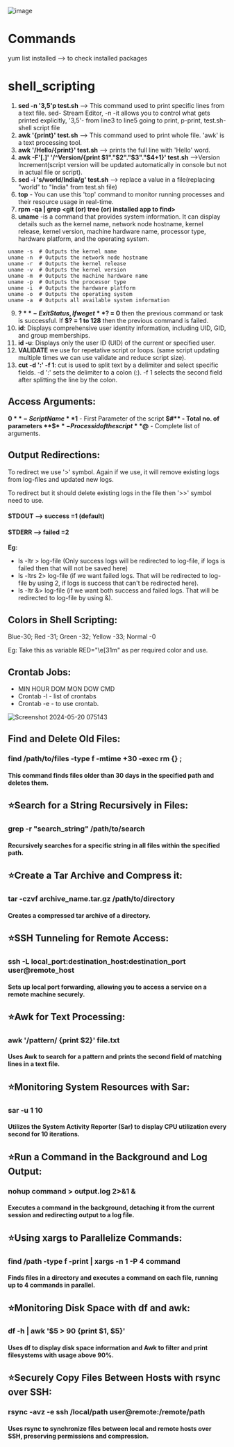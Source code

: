
![image](https://github.com/user-attachments/assets/d7a5e3da-eab8-4b72-b225-c104648e22ed)

# Commands

yum list installed --> to check installed packages

# shell_scripting

1. **sed -n '3,5'p test.sh** --> This command used to print specific lines from a text file. sed- Stream Editor, -n -it allows you to control what gets printed explicitly, '3,5'- from line3 to line5 going to print, p-print, test.sh- shell script file
2. **awk '{print}' test.sh** --> This command used to print whole file. 'awk' is a text processing tool.
3. **awk '/Hello/{print}' test.sh** --> prints the full line with 'Hello' word.
4. **awk -F'[.]' '/^Version/{print $1"."$2"."$3"."$4+1}' test.sh** -->Version Increment(script version will be updated automatically in console but not in actual file or script).
5. **sed -i 's/world/India/g' test.sh** --> replace a value in a file(replacing "world" to "India" from test.sh file)
6. **top** - You can use this 'top' command to monitor running processes and their resource usage in real-time.
7. **rpm -qa | grep <git (or) tree (or) installed app to find>**
8. **uname** -is a command that provides system information. It can display details such as the kernel name, network node hostname, kernel release, kernel version, machine hardware name, processor type, hardware platform, and the operating system.
```
uname -s  # Outputs the kernel name
uname -n  # Outputs the network node hostname
uname -r  # Outputs the kernel release
uname -v  # Outputs the kernel version
uname -m  # Outputs the machine hardware name
uname -p  # Outputs the processor type
uname -i  # Outputs the hardware platform
uname -o  # Outputs the operating system
uname -a  # Outputs all available system information
```
9. **$?** - Exit Status, If we get **$? = 0** then the previous command or task is successful. If **$? = 1 to 128** then the previous command is failed.
10. **id**: Displays comprehensive user identity information, including UID, GID, and group memberships.
11. **id -u**: Displays only the user ID (UID) of the current or specified user.
12. **VALIDATE** we use for repetative script or loops. (same script updating multiple times we can use validate and reduce script size).
13. **cut -d ':' -f 1**: cut is used to split text by a delimiter and select specific fields. -d ':' sets the delimiter to a colon (:). -f 1 selects the second field after splitting the line by the colon.

## Access Arguments:
**$0** - Script Name
**$1** - First Parameter of the script
**$#** - Total no. of parameters
**$$** - Process id of the script
**$@** - Complete list of arguments.

## Output Redirections:
To redirect we use '>' symbol. Again if we use, it will remove existing logs from log-files and updated new logs.

To redirect but it should delete existing logs in the file then '>>' symbol need to use.
#### STDOUT --> success =1 (default)
#### STDERR --> failed  =2
**Eg:** 
- ls -ltr > log-file (Only success logs will be redirected to log-file, if logs is failed then that will not be saved here)
- ls -ltrs 2> log-file (if we want failed logs. That will be redirected to log-file by using 2, if logs is success that can't be redirected here).
- ls -ltr &> log-file (if we want both success and failed logs. That will be redirected to log-file by using &).

## Colors in Shell Scripting:
Blue-30;
Red -31;
Green -32;
Yellow -33;
Normal -0

Eg: Take this as variable RED="\e[31m" as per required color and use.

## Crontab Jobs:
- MIN HOUR DOM MON DOW CMD 
- Crontab -l - list of crontabs
- Crontab -e - to use crontab.

![Screenshot 2024-05-20 075143](https://github.com/afrid0315/shell_scripting-linux_topics/assets/126462435/c227267d-8bd1-4363-bf47-de1f115ccca4)

## Find and Delete Old Files:
### find /path/to/files -type f -mtime +30 -exec rm {} \;
#### This command finds files older than 30 days in the specified path and deletes them.
## ⭐Search for a String Recursively in Files:
### grep -r "search_string" /path/to/search
#### Recursively searches for a specific string in all files within the specified path.
## ⭐Create a Tar Archive and Compress it:
### tar -czvf archive_name.tar.gz /path/to/directory
#### Creates a compressed tar archive of a directory.
## ⭐SSH Tunneling for Remote Access:
### ssh -L local_port:destination_host:destination_port user@remote_host
#### Sets up local port forwarding, allowing you to access a service on a remote machine securely.
## ⭐Awk for Text Processing:
### awk '/pattern/ {print $2}' file.txt
#### Uses Awk to search for a pattern and prints the second field of matching lines in a text file.
## ⭐Monitoring System Resources with Sar:
### sar -u 1 10
#### Utilizes the System Activity Reporter (Sar) to display CPU utilization every second for 10 iterations.
## ⭐Run a Command in the Background and Log Output:
### nohup command > output.log 2>&1 &
#### Executes a command in the background, detaching it from the current session and redirecting output to a log file.
## ⭐Using xargs to Parallelize Commands:
### find /path -type f -print | xargs -n 1 -P 4 command
#### Finds files in a directory and executes a command on each file, running up to 4 commands in parallel.
## ⭐Monitoring Disk Space with df and awk:
### df -h | awk '$5 > 90 {print $1, $5}'
#### Uses df to display disk space information and Awk to filter and print filesystems with usage above 90%.
## ⭐Securely Copy Files Between Hosts with rsync over SSH:
### rsync -avz -e ssh /local/path user@remote:/remote/path
#### Uses rsync to synchronize files between local and remote hosts over SSH, preserving permissions and compression.


